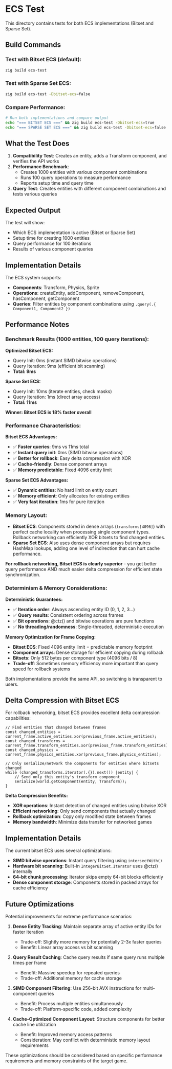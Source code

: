 # ECS Test

This directory contains tests for both ECS implementations (Bitset and Sparse Set).

## Build Commands

### Test with Bitset ECS (default):
```bash
zig build ecs-test
```

### Test with Sparse Set ECS:
```bash
zig build ecs-test -Dbitset-ecs=false
```

### Compare Performance:
```bash
# Run both implementations and compare output
echo "=== BITSET ECS ===" && zig build ecs-test -Dbitset-ecs=true
echo "=== SPARSE SET ECS ===" && zig build ecs-test -Dbitset-ecs=false
```

## What the Test Does

1. **Compatibility Test**: Creates an entity, adds a Transform component, and verifies the API works
2. **Performance Benchmark**: 
   - Creates 1000 entities with various component combinations
   - Runs 100 query operations to measure performance
   - Reports setup time and query time
3. **Query Test**: Creates entities with different component combinations and tests various queries

## Expected Output

The test will show:
- Which ECS implementation is active (Bitset or Sparse Set)
- Setup time for creating 1000 entities
- Query performance for 100 iterations
- Results of various component queries

## Implementation Details

The ECS system supports:
- **Components**: Transform, Physics, Sprite
- **Operations**: createEntity, addComponent, removeComponent, hasComponent, getComponent
- **Queries**: Filter entities by component combinations using `.query(.{ Component1, Component2 })`

## Performance Notes

### Benchmark Results (1000 entities, 100 query iterations):

**Optimized Bitset ECS:**
- Query Init: 0ms (instant SIMD bitwise operations)
- Query Iteration: 9ms (efficient bit scanning)
- **Total: 9ms**

**Sparse Set ECS:**
- Query Init: 10ms (iterate entities, check masks)  
- Query Iteration: 1ms (direct array access)
- **Total: 11ms**

**Winner: Bitset ECS is 18% faster overall**

### Performance Characteristics:

**Bitset ECS Advantages:**
- ✅ **Faster queries**: 9ms vs 11ms total
- ✅ **Instant query init**: 0ms (SIMD bitwise operations)
- ✅ **Better for rollback**: Easy delta compression with XOR
- ✅ **Cache-friendly**: Dense component arrays
- ✅ **Memory predictable**: Fixed 4096 entity limit

**Sparse Set ECS Advantages:**
- ✅ **Dynamic entities**: No hard limit on entity count  
- ✅ **Memory efficient**: Only allocates for existing entities
- ✅ **Very fast iteration**: 1ms for pure iteration

### Memory Layout:

- **Bitset ECS**: Components stored in dense arrays (`transforms[4096]`) with perfect cache locality when processing single component types. Rollback networking can efficiently XOR bitsets to find changed entities.
- **Sparse Set ECS**: Also uses dense component arrays but requires HashMap lookups, adding one level of indirection that can hurt cache performance.

**For rollback networking, Bitset ECS is clearly superior** - you get better query performance AND much easier delta compression for efficient state synchronization.

### Determinism & Memory Considerations:

**Deterministic Guarantees:**
- ✅ **Iteration order**: Always ascending entity ID (0, 1, 2, 3...)
- ✅ **Query results**: Consistent ordering across frames
- ✅ **Bit operations**: @ctz() and bitwise operations are pure functions
- ✅ **No threading/randomness**: Single-threaded, deterministic execution

**Memory Optimization for Frame Copying:**
- **Bitset ECS**: Fixed 4096 entity limit = predictable memory footprint
- **Component arrays**: Dense storage for efficient copying during rollback
- **Bitsets**: Only 512 bytes per component type (4096 bits / 8)
- **Trade-off**: Sometimes memory efficiency more important than query speed for rollback systems

Both implementations provide the same API, so switching is transparent to users.

## Delta Compression with Bitset ECS

For rollback networking, bitset ECS provides excellent delta compression capabilities:

```zig
// Find entities that changed between frames
const changed_entities = current_frame.active_entities.xor(previous_frame.active_entities);
const changed_transforms = current_frame.transform_entities.xor(previous_frame.transform_entities);
const changed_physics = current_frame.physics_entities.xor(previous_frame.physics_entities);

// Only serialize/network the components for entities where bitsets changed
while (changed_transforms.iterator(.{}).next()) |entity| {
    // Send only this entity's transform component
    serialize(world.getComponent(entity, Transform));
}
```

**Delta Compression Benefits:**
- **XOR operations**: Instant detection of changed entities using bitwise XOR
- **Efficient networking**: Only send components that actually changed
- **Rollback optimization**: Copy only modified state between frames
- **Memory bandwidth**: Minimize data transfer for networked games

## Implementation Details

The current bitset ECS uses several optimizations:
- **SIMD bitwise operations**: Instant query filtering using `intersectWith()`
- **Hardware bit scanning**: Built-in `IntegerBitSet.Iterator` uses @ctz() internally
- **64-bit chunk processing**: Iterator skips empty 64-bit blocks efficiently
- **Dense component storage**: Components stored in packed arrays for cache efficiency

## Future Optimizations

Potential improvements for extreme performance scenarios:

1. **Dense Entity Tracking**: Maintain separate array of active entity IDs for faster iteration
   - Trade-off: Slightly more memory for potentially 2-3x faster queries
   - Benefit: Linear array access vs bit scanning

2. **Query Result Caching**: Cache query results if same query runs multiple times per frame
   - Benefit: Massive speedup for repeated queries
   - Trade-off: Additional memory for cache storage

3. **SIMD Component Filtering**: Use 256-bit AVX instructions for multi-component queries
   - Benefit: Process multiple entities simultaneously
   - Trade-off: Platform-specific code, added complexity

4. **Cache-Optimized Component Layout**: Structure components for better cache line utilization
   - Benefit: Improved memory access patterns
   - Consideration: May conflict with deterministic memory layout requirements

These optimizations should be considered based on specific performance requirements and memory constraints of the target game.